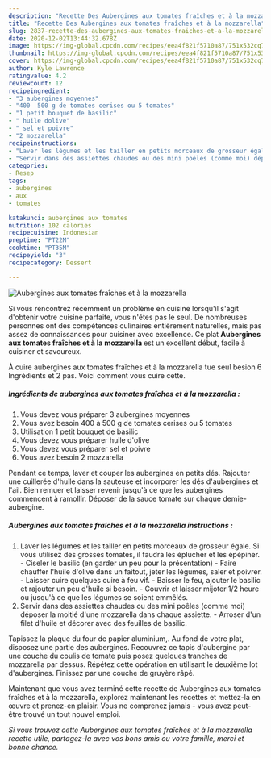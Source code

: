 ```yaml
---
description: "Recette Des Aubergines aux tomates fraîches et à la mozzarella"
title: "Recette Des Aubergines aux tomates fraîches et à la mozzarella"
slug: 2837-recette-des-aubergines-aux-tomates-fraiches-et-a-la-mozzarella
date: 2020-12-02T13:44:32.678Z
image: https://img-global.cpcdn.com/recipes/eea4f821f5710a87/751x532cq70/aubergines-aux-tomates-fraiches-et-a-la-mozzarella-photo-principale-de-la-recette.jpg
thumbnail: https://img-global.cpcdn.com/recipes/eea4f821f5710a87/751x532cq70/aubergines-aux-tomates-fraiches-et-a-la-mozzarella-photo-principale-de-la-recette.jpg
cover: https://img-global.cpcdn.com/recipes/eea4f821f5710a87/751x532cq70/aubergines-aux-tomates-fraiches-et-a-la-mozzarella-photo-principale-de-la-recette.jpg
author: Kyle Lawrence
ratingvalue: 4.2
reviewcount: 12
recipeingredient:
- "3 aubergines moyennes"
- "400  500 g de tomates cerises ou 5 tomates"
- "1 petit bouquet de basilic"
- " huile dolive"
- " sel et poivre"
- "2 mozzarella"
recipeinstructions:
- "Laver les légumes et les tailler en petits morceaux de grosseur égale. Si vous utilisez des grosses tomates, il faudra les éplucher et les épépiner. Ciseler le basilic (en garder un peu pour la présentation) Faire chauffer l&#39;huile d&#39;olive dans un faitout, jeter les légumes, saler et poivrer. Laisser cuire quelques cuire à feu vif.  Baisser le feu, ajouter le basilic et rajouter un peu d&#39;huile si besoin.  Couvrir et laisser mijoter 1/2 heure ou jusqu&#39;à ce que les légumes se soient emmêlés."
- "Servir dans des assiettes chaudes ou des mini poêles (comme moi) déposer la moitié d&#39;une mozzarella dans chaque assiette. Arroser d&#39;un filet d&#39;huile et décorer avec des feuilles de basilic."
categories:
- Resep
tags:
- aubergines
- aux
- tomates

katakunci: aubergines aux tomates 
nutrition: 102 calories
recipecuisine: Indonesian
preptime: "PT22M"
cooktime: "PT35M"
recipeyield: "3"
recipecategory: Dessert

---
```



![Aubergines aux tomates fraîches et à la mozzarella](https://img-global.cpcdn.com/recipes/eea4f821f5710a87/751x532cq70/aubergines-aux-tomates-fraiches-et-a-la-mozzarella-photo-principale-de-la-recette.jpg)

Si vous rencontrez récemment un problème en cuisine lorsqu'il s'agit d'obtenir votre cuisine parfaite, vous n'êtes pas le seul. De nombreuses personnes ont des compétences culinaires entièrement naturelles, mais pas assez de connaissances pour cuisiner avec excellence. Ce plat <strong> Aubergines aux tomates fraîches et à la mozzarella </strong> est un excellent début, facile à cuisiner et savoureux.

<!--inarticleads1-->

À cuire aubergines aux tomates fraîches et à la mozzarella tue seul besion 6 Ingrédients et 2 pas. Voici comment vous cuire cette.

##### Ingrédients de aubergines aux tomates fraîches et à la mozzarella :

1. Vous devez vous préparer 3 aubergines moyennes
1. Vous avez besoin 400 à 500 g de tomates cerises ou 5 tomates
1. Utilisation 1 petit bouquet de basilic
1. Vous devez vous préparer  huile d&#39;olive
1. Vous devez vous préparer  sel et poivre
1. Vous avez besoin 2 mozzarella


Pendant ce temps, laver et couper les aubergines en petits dés. Rajouter une cuillerée d&#39;huile dans la sauteuse et incorporer les dés d&#39;aubergines et l&#39;ail. Bien remuer et laisser revenir jusqu&#39;à ce que les aubergines commencent à ramollir. Déposer de la sauce tomate sur chaque demie-aubergine. 

<!--inarticleads2-->

##### Aubergines aux tomates fraîches et à la mozzarella instructions :

1. Laver les légumes et les tailler en petits morceaux de grosseur égale. Si vous utilisez des grosses tomates, il faudra les éplucher et les épépiner. - Ciseler le basilic (en garder un peu pour la présentation) - Faire chauffer l&#39;huile d&#39;olive dans un faitout, jeter les légumes, saler et poivrer. - Laisser cuire quelques cuire à feu vif.  - Baisser le feu, ajouter le basilic et rajouter un peu d&#39;huile si besoin.  - Couvrir et laisser mijoter 1/2 heure ou jusqu&#39;à ce que les légumes se soient emmêlés.
1. Servir dans des assiettes chaudes ou des mini poêles (comme moi) déposer la moitié d&#39;une mozzarella dans chaque assiette. - Arroser d&#39;un filet d&#39;huile et décorer avec des feuilles de basilic.


Tapissez la plaque du four de papier aluminium,. Au fond de votre plat, disposez une partie des aubergines. Recouvrez ce tapis d&#39;aubergine par une couche du coulis de tomate puis posez quelques tranches de mozzarella par dessus. Répétez cette opération en utilisant le deuxième lot d&#39;aubergines. Finissez par une couche de gruyère râpé. 

<!--inarticleads1-->

<p>
Maintenant que vous avez terminé cette recette de Aubergines aux tomates fraîches et à la mozzarella, explorez maintenant les recettes et mettez-la en œuvre et prenez-en plaisir. Vous ne comprenez jamais - vous avez peut-être trouvé un tout nouvel emploi.
</p>

<p>
<i>Si vous trouvez cette Aubergines aux tomates fraîches et à la mozzarella recette utile, partagez-la avec vos bons amis ou votre famille, merci et bonne chance.</i>
</p>
